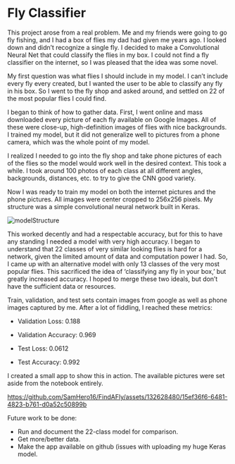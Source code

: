 # Fly Classifier

This project arose from a real problem. Me and my friends were going to go fly fishing, and I had a box of flies my dad had given me years ago. I looked down and didn’t recognize a single fly. I decided to make a Convolutional Neural Net that could classify the flies in my box. I could not find a fly classifier on the internet, so I was pleased that the idea was some novel. 

My first question was what flies I should include in my model. I can’t include every fly every created, but I wanted the user to be able to classify any fly in his box. So I went to the fly shop and asked around, and settled on 22 of the most popular flies I could find. 

I began to think of how to gather data. First, I went online and mass downloaded every picture of each fly available on Google Images. All of these were close-up, high-definition images of flies with nice backgrounds. I trained my model, but it did not generalize well to pictures from a phone camera, which was the whole point of my model.

I realized I needed to go into the fly shop and take phone pictures of each of the flies so the model would work well in the desired context. This took a while. I took around 100 photos of each class at all different angles, backgrounds, distances, etc. to try to give the CNN good variety. 

Now I was ready to train my model on both the internet pictures and the phone pictures. All images were center cropped to 256x256 pixels. My structure was a simple convolutional neural network built in Keras.

![modelStructure](https://github.com/SamHero16/FindAFly/assets/132628480/25316eb5-4fed-4b73-954a-7e3a97862a99)

This worked decently and had a respectable accuracy, but for this to have any standing I needed a model with very high accuracy.  I began to understand that 22 classes of very similar looking flies is hard for a network, given the limited amount of data and computation power I had. So, I came up with an alternative model with only 13 classes of the very most popular flies. This sacrificed the idea of ‘classifying any fly in your box,’ but greatly increased accuracy. I hoped to merge these two ideals, but don’t have the sufficient data or resources.  

Train, validation, and test sets contain images from google as well as phone images captured by me. After a lot of fiddling, I reached these metrics: 

- Validation Loss: 0.188
- Validation Accuracy: 0.969

- Test Loss: 0.0612
- Test Accuracy: 0.992

I created a small app to show this in action. The available pictures were set aside from the notebook entirely. 

https://github.com/SamHero16/FindAFly/assets/132628480/15ef36f6-6481-4823-b761-d0a52c50899b

Future work to be done:
- Run and document the 22-class model for comparison.
- Get more/better data.
- Make the app available on github (issues with uploading my huge Keras model.






